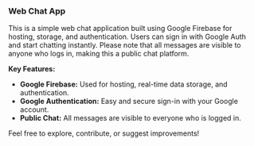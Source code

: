 ### Web Chat App

This is a simple web chat application built using Google Firebase for hosting, storage, and authentication. Users can sign in with Google Auth and start chatting instantly. Please note that all messages are visible to anyone who logs in, making this a public chat platform.

**Key Features:**
- **Google Firebase:** Used for hosting, real-time data storage, and authentication.
- **Google Authentication:** Easy and secure sign-in with your Google account.
- **Public Chat:** All messages are visible to everyone who is logged in.

Feel free to explore, contribute, or suggest improvements!
